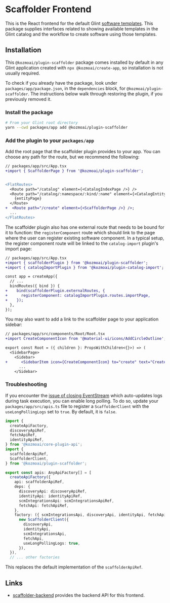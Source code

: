 # Scaffolder Frontend

This is the React frontend for the default Glint [software
templates](https://glint.io/docs/features/software-templates/).
This package supplies interfaces related to showing available templates in the
Glint catalog and the workflow to create software using those templates.

## Installation

This `@kozmoai/plugin-scaffolder` package comes installed by default in any
Glint application created with `npx @kozmoai/create-app`, so installation
is not usually required.

To check if you already have the package, look under
`packages/app/package.json`, in the `dependencies` block, for
`@kozmoai/plugin-scaffolder`. The instructions below walk through restoring
the plugin, if you previously removed it.

### Install the package

```bash
# From your Glint root directory
yarn --cwd packages/app add @kozmoai/plugin-scaffolder
```

### Add the plugin to your `packages/app`

Add the root page that the scaffolder plugin provides to your app. You can
choose any path for the route, but we recommend the following:

```diff
// packages/app/src/App.tsx
+import { ScaffolderPage } from '@kozmoai/plugin-scaffolder';


<FlatRoutes>
  <Route path="/catalog" element={<CatalogIndexPage />} />
  <Route path="/catalog/:namespace/:kind/:name" element={<CatalogEntityPage />}>
    {entityPage}
  </Route>
+  <Route path="/create" element={<ScaffolderPage />} />;
  ...
</FlatRoutes>
```

The scaffolder plugin also has one external route that needs to be bound for it
to function: the `registerComponent` route which should link to the page where
the user can register existing software component. In a typical setup, the
register component route will be linked to the `catalog-import` plugin's import
page:

```diff
// packages/app/src/App.tsx
+import { scaffolderPlugin } from '@kozmoai/plugin-scaffolder';
+import { catalogImportPlugin } from '@kozmoai/plugin-catalog-import';

const app = createApp({
  // ...
  bindRoutes({ bind }) {
+    bind(scaffolderPlugin.externalRoutes, {
+      registerComponent: catalogImportPlugin.routes.importPage,
+    });
  },
});
```

You may also want to add a link to the scaffolder page to your application
sidebar:

```diff
// packages/app/src/components/Root/Root.tsx
+import CreateComponentIcon from '@material-ui/icons/AddCircleOutline';

export const Root = ({ children }: PropsWithChildren<{}>) => (
  <SidebarPage>
    <Sidebar>
+      <SidebarItem icon={CreateComponentIcon} to="create" text="Create..." />;
      ...
    </Sidebar>
```

### Troubleshooting

If you encounter the [issue of closing EventStream](https://github.com/kozmoai/glint/issues/5535)
which auto-updates logs during task execution, you can enable long polling. To do so,
update your `packages/app/src/apis.ts` file to register a `ScaffolderClient` with the
`useLongPollingLogs` set to `true`. By default, it is `false`.

```typescript
import {
  createApiFactory,
  discoveryApiRef,
  fetchApiRef,
  identityApiRef,
} from '@kozmoai/core-plugin-api';
import {
  scaffolderApiRef,
  ScaffolderClient,
} from '@kozmoai/plugin-scaffolder';

export const apis: AnyApiFactory[] = [
  createApiFactory({
    api: scaffolderApiRef,
    deps: {
      discoveryApi: discoveryApiRef,
      identityApi: identityApiRef,
      scmIntegrationsApi: scmIntegrationsApiRef,
      fetchApi: fetchApiRef,
    },
    factory: ({ scmIntegrationsApi, discoveryApi, identityApi, fetchApi }) =>
      new ScaffolderClient({
        discoveryApi,
        identityApi,
        scmIntegrationsApi,
        fetchApi,
        useLongPollingLogs: true,
      }),
  }),
  // ... other factories
```

This replaces the default implementation of the `scaffolderApiRef`.

## Links

- [scaffolder-backend](https://github.com/kozmoai/glint/tree/master/plugins/scaffolder-backend)
  provides the backend API for this frontend.
